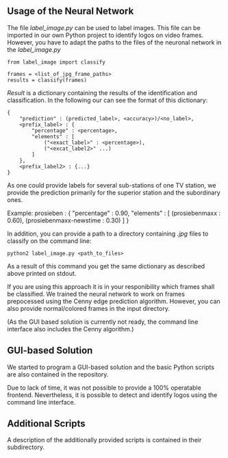 Usage of the Neural Network
---------------------------

The file *label_image.py* can be used to label images.
This file can be imported in our own Python project to identify logos on video frames. However, you have to adapt the paths to the files of the neuronal network in the  *label_image.py*

    from label_image import classify

    frames = <list_of_jpg_frame_paths>
    results = classify(frames)

*Result* is a dictionary containing the results of the identification and classification.
In the following our can see the format of this dictionary:

    {
        "prediction" : (predicted_label>, <accuracy>)/<no_label>,
        <prefix_label> : {
            "percentage" : <percentage>,
            "elements" : [
                ("<exact_label>" : <percentage>),
                ("<excat_label2>" ...)
            ]
        },
        <prefix_label2> : {...}
    }

As one could provide labels for several sub-stations of one TV station, we provide the prediction primarily for the superior station and the subordinary ones.

Example:
    prosieben : {
        "percentage" : 0.90,
        "elements" : [
            (prosiebenmaxx : 0.60),
            (prosiebenmaxx-newstime : 0.30)
        ]
    }

In addition, you can provide a path to a directory containing *.jpg* files to classify on the command line:

    python2 label_image.py <path_to_files>

As a result of this command you get the same dictionary as described above printed on stdout.

If you are using this approach it is in your responibility which frames shall be classified. We trained the neural network to work on frames prepocessed using the Cenny edge prediction algorithm.
However, you can also provide normal/colored frames in the input directory.

(As the GUI based solution is currently not ready, the command line interface also includes the Cenny algorithm.)


GUI-based Solution
------------------

We started to program a GUI-based solution and the basic Python scripts are also contained in the repository.

Due to lack of time, it was not possible to provide a 100% operatable frontend.
Nevertheless, it is possible to detect and identify logos using the command line interface.

Additional Scripts
------------------

A description of the additionally provided scripts is contained in their subdirectory.